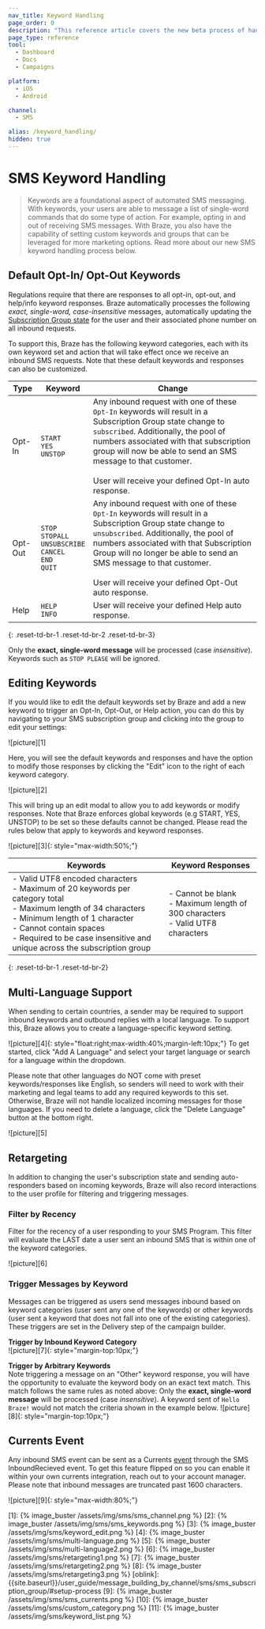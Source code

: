 ```yaml
---
nav_title: Keyword Handling
page_order: 0
description: "This reference article covers the new beta process of handling custom keyword."
page_type: reference
tool:
  - Dashboard
  - Docs
  - Campaigns

platform:
  - iOS
  - Android

channel:
  - SMS

alias: /keyword_handling/
hidden: true
---
```


# SMS Keyword Handling

> Keywords are a foundational aspect of automated SMS messaging. With keywords, your users are able to message a list of single-word commands that do some type of action. For example, opting in and out of receiving SMS messages. With Braze, you also have the capability of setting custom keywords and groups that can be leveraged for more marketing options. Read more about our new SMS keyword handling process below. 

## Default Opt-In/ Opt-Out Keywords

Regulations require that there are responses to all opt-in, opt-out, and help/info keyword responses. Braze automatically processes the following _exact, single-word, case-insensitive_ messages, automatically updating the [Subscription Group state]({{site.baseurl}}/user_guide/message_building_by_channel/sms/sms_subscription_group/) for the user and their associated phone number on all inbound requests.

To support this, Braze has the following keyword categories, each with its own keyword set and action that will take effect once we receive an inbound SMS requests. Note that these default keywords and responses can also be customized.

| Type | Keyword | Change |
|-|-------|---|
|Opt-In| `START`<br> `YES`<br> `UNSTOP` | Any inbound request with one of these `Opt-In` keywords will result in a Subscription Group state change to `subscribed`. Additionally, the pool of numbers associated with that subscription group will now be able to send an SMS message to that customer. <br><br>User will receive your defined Opt-In auto response.  |
|Opt-Out| `STOP`<br> `STOPALL`<br> `UNSUBSCRIBE`<br> `CANCEL`<br> `END`<br> `QUIT` | Any inbound request with one of these `Opt-In` keywords will result in a Subscription Group state change to `unsubscribed`. Additionally, the pool of numbers associated with that Subscription Group will no longer be able to send an SMS message to that customer.<br><br>User will receive your defined Opt-Out auto response. |
| Help | `HELP`<br> `INFO` | User will receive your defined Help auto response. |
{: .reset-td-br-1 .reset-td-br-2 .reset-td-br-3}

Only the __exact, single-word message__ will be processed (case _insensitive_). Keywords such as `STOP PLEASE` will be ignored.

## Editing Keywords

If you would like to edit the default keywords set by Braze and add a new keyword to trigger an Opt-In, Opt-Out, or Help action, you can do this by navigating to your SMS subscription group and clicking into the group to edit your settings: 

![picture][1]

Here, you will see the default keywords and responses and have the option to modify those responses by clicking the "Edit" icon to the right of each keyword category.

![picture][2]

This will bring up an edit modal to allow you to add keywords or modify responses. Note that Braze enforces global keywords (e.g START, YES, UNSTOP) to be set so these defaults cannot be changed. Please read the rules below that apply to keywords and keyword responses. 

![picture][3]{: style="max-width:50%;"}

| Keywords | Keyword Responses |
| -------- | ----------------- |
| - Valid UTF8 encoded characters<br>- Maximum of 20 keywords per category total<br>- Maximum length of 34 characters<br>- Minimum length of 1 character <br>- Cannot contain spaces<br>- Required to be case insensitive and unique across the subscription group | - Cannot be blank<br>- Maximum length of 300 characters<br>- Valid UTF8 characters |
{: .reset-td-br-1 .reset-td-br-2}

## Multi-Language Support

When sending to certain countries, a sender may be required to support inbound keywords and outbound replies with a local language. To support this, Braze allows you to create a language-specific keyword setting. 

![picture][4]{: style="float:right;max-width:40%;margin-left:10px;"}
To get started, click "Add A Language" and select your target language or search for a language within the dropdown.

Please note that other languages do NOT come with preset keywords/responses like English, so senders will need to work with their marketing and legal teams to add any required keywords to this set. Otherwise, Braze will not handle localized incoming messages for those languages. If you need to delete a language, click the "Delete Language" button at the bottom right.

![picture][5]


## Retargeting

In addition to changing the user's subscription state and sending auto-responders based on incoming keywords, Braze will also record interactions to the user profile for filtering and triggering messages.

### Filter by Recency

Filter for the recency of a user responding to your SMS Program. This filter will evaluate the LAST date a user sent an inbound SMS that is within one of the keyword categories. 

![picture][6]

### Trigger Messages by Keyword

Messages can be triggered as users send messages inbound based on keyword categories (user sent any one of the keywords) or other keywords (user sent a keyword that does not fall into one of the existing categories). These triggers are set in the Delivery step of the campaign builder.

__Trigger by Inbound Keyword Category__<br>
![picture][7]{: style="margin-top:10px;"}

__Trigger by Arbitrary Keywords__<br>
Note triggering a message on an "Other" keyword response, you will have the opportunity to evaluate the keyword body on an exact text match. This match follows the same rules as noted above: Only the __exact, single-word message__ will be processed (case _insensitive_). A keyword sent of `Hello Braze!` would not match the criteria shown in the example below. 
![picture][8]{: style="margin-top:10px;"}

## Currents Event
Any inbound SMS event can be sent as a Currents [event]({{site.baseurl}}/user_guide/data_and_analytics/braze_currents/event_glossary/message_engagement_events/) through the SMS InboundRecieved event. To get this feature flipped on so you can enable it within your own currents integration, reach out to your account manager. Please note that inbound messages are truncated past 1600 characters. 

![picture][9]{: style="max-width:80%;"}

[1]: {% image_buster /assets/img/sms/sms_channel.png %}
[2]: {% image_buster /assets/img/sms/sms_keywords.png %}
[3]: {% image_buster /assets/img/sms/keyword_edit.png %}
[4]: {% image_buster /assets/img/sms/multi-language.png %}
[5]: {% image_buster /assets/img/sms/multi-language2.png %}
[6]: {% image_buster /assets/img/sms/retargeting1.png %}
[7]: {% image_buster /assets/img/sms/retargeting2.png %}
[8]: {% image_buster /assets/img/sms/retargeting3.png %}
[oblink]: {{site.baseurl}}/user_guide/message_building_by_channel/sms/sms_subscription_group/#setup-process
[9]: {% image_buster /assets/img/sms/sms_currents.png %}
[10]: {% image_buster /assets/img/sms/custom_category.png %}
[11]: {% image_buster /assets/img/sms/keyword_list.png %}
